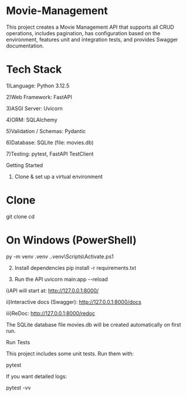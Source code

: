 # Movie-Management
This project creates a Movie Management API that supports all CRUD operations, includes pagination, has configuration based on the environment, features unit and integration tests, and provides Swagger documentation.

# Tech Stack

1)Language: Python 3.12.5

2)Web Framework: FastAPI

3)ASGI Server: Uvicorn

4)ORM: SQLAlchemy

5)Validation / Schemas: Pydantic

6)Database: SQLite (file: movies.db)

7)Testing: pytest, FastAPI TestClient

Getting Started
 1) Clone & set up a virtual environment
   # Clone
git clone <your-repo-url>
cd <your-repo-folder>

# On Windows (PowerShell)
py -m venv .venv
.\.venv\Scripts\Activate.ps1

2) Install dependencies
   pip install -r requirements.txt
   
3) Run the API
   uvicorn main:app --reload
   
i)API will start at: http://127.0.0.1:8000/

ii)Interactive docs (Swagger): http://127.0.0.1:8000/docs

iii)ReDoc: http://127.0.0.1:8000/redoc

The SQLite database file movies.db will be created automatically on first run.

 Run Tests

This project includes some unit tests. Run them with:

pytest

If you want detailed logs:

pytest -vv


 
